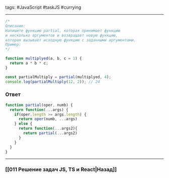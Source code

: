 tags: #JavaScript #taskJS #currying 
____

```js
/*
Описание: 
Напишите функцию partial, которая принимает функцию 
и несколько аргументов и возвращает новую функцию, 
которая вызывает исходную функцию с заданными аргументами.
Пример:
*/

function multiplyed(a, b, c = 1) {
  return a * b * c;
}

const partialMultiply = partial(multiplyed, 4);
console.log(partialMultiply(12, 2)); // 24

```

### Ответ

```js
function partial(oper, numb) {
  return function(...args) {
    if(oper.length >= args.length) {
      return oper(numb, ...args)
    } else {
      return function(...args2){
        return partial(...args2)
      }
    }
  }
}
```

___
### [[011 Решение задач JS, TS и React|Назад]]